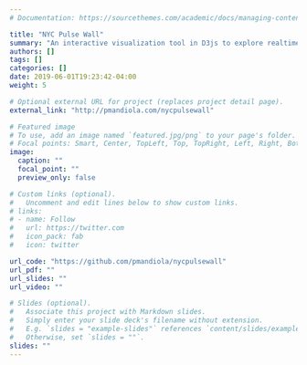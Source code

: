 ```yaml
---
# Documentation: https://sourcethemes.com/academic/docs/managing-content/

title: "NYC Pulse Wall"
summary: "An interactive visualization tool in D3js to explore realtime tweets in NYC"
authors: []
tags: []
categories: []
date: 2019-06-01T19:23:42-04:00
weight: 5

# Optional external URL for project (replaces project detail page).
external_link: "http://pmandiola.com/nycpulsewall"

# Featured image
# To use, add an image named `featured.jpg/png` to your page's folder.
# Focal points: Smart, Center, TopLeft, Top, TopRight, Left, Right, BottomLeft, Bottom, BottomRight.
image:
  caption: ""
  focal_point: ""
  preview_only: false

# Custom links (optional).
#   Uncomment and edit lines below to show custom links.
# links:
# - name: Follow
#   url: https://twitter.com
#   icon_pack: fab
#   icon: twitter

url_code: "https://github.com/pmandiola/nycpulsewall"
url_pdf: ""
url_slides: ""
url_video: ""

# Slides (optional).
#   Associate this project with Markdown slides.
#   Simply enter your slide deck's filename without extension.
#   E.g. `slides = "example-slides"` references `content/slides/example-slides.md`.
#   Otherwise, set `slides = ""`.
slides: ""
---
```


